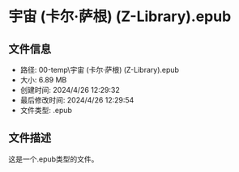 ﻿# 宇宙 (卡尔·萨根) (Z-Library).epub

## 文件信息
- 路径: 00-temp\宇宙 (卡尔·萨根) (Z-Library).epub
- 大小: 6.89 MB
- 创建时间: 2024/4/26 12:29:32
- 最后修改时间: 2024/4/26 12:29:54
- 文件类型: .epub

## 文件描述
这是一个.epub类型的文件。


